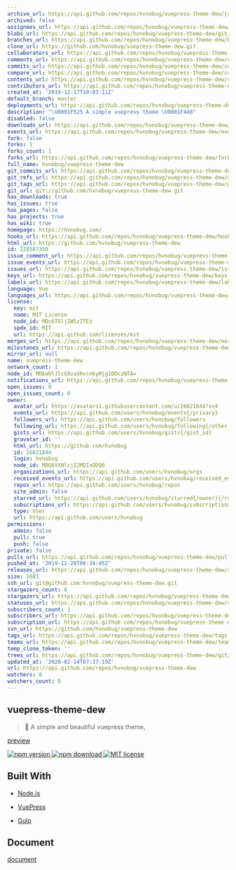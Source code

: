 ```yaml
---
archive_url: https://api.github.com/repos/hvnobug/vuepress-theme-dew/{archive_format}{/ref}
archived: false
assignees_url: https://api.github.com/repos/hvnobug/vuepress-theme-dew/assignees{/user}
blobs_url: https://api.github.com/repos/hvnobug/vuepress-theme-dew/git/blobs{/sha}
branches_url: https://api.github.com/repos/hvnobug/vuepress-theme-dew/branches{/branch}
clone_url: https://github.com/hvnobug/vuepress-theme-dew.git
collaborators_url: https://api.github.com/repos/hvnobug/vuepress-theme-dew/collaborators{/collaborator}
comments_url: https://api.github.com/repos/hvnobug/vuepress-theme-dew/comments{/number}
commits_url: https://api.github.com/repos/hvnobug/vuepress-theme-dew/commits{/sha}
compare_url: https://api.github.com/repos/hvnobug/vuepress-theme-dew/compare/{base}...{head}
contents_url: https://api.github.com/repos/hvnobug/vuepress-theme-dew/contents/{+path}
contributors_url: https://api.github.com/repos/hvnobug/vuepress-theme-dew/contributors
created_at: '2019-12-17T10:03:11Z'
default_branch: master
deployments_url: https://api.github.com/repos/hvnobug/vuepress-theme-dew/deployments
description: "\U0001F525 A simple vuepress theme \U0001F440"
disabled: false
downloads_url: https://api.github.com/repos/hvnobug/vuepress-theme-dew/downloads
events_url: https://api.github.com/repos/hvnobug/vuepress-theme-dew/events
fork: false
forks: 1
forks_count: 1
forks_url: https://api.github.com/repos/hvnobug/vuepress-theme-dew/forks
full_name: hvnobug/vuepress-theme-dew
git_commits_url: https://api.github.com/repos/hvnobug/vuepress-theme-dew/git/commits{/sha}
git_refs_url: https://api.github.com/repos/hvnobug/vuepress-theme-dew/git/refs{/sha}
git_tags_url: https://api.github.com/repos/hvnobug/vuepress-theme-dew/git/tags{/sha}
git_url: git://github.com/hvnobug/vuepress-theme-dew.git
has_downloads: true
has_issues: true
has_pages: false
has_projects: true
has_wiki: true
homepage: https://hvnobug.com/
hooks_url: https://api.github.com/repos/hvnobug/vuepress-theme-dew/hooks
html_url: https://github.com/hvnobug/vuepress-theme-dew
id: 228587350
issue_comment_url: https://api.github.com/repos/hvnobug/vuepress-theme-dew/issues/comments{/number}
issue_events_url: https://api.github.com/repos/hvnobug/vuepress-theme-dew/issues/events{/number}
issues_url: https://api.github.com/repos/hvnobug/vuepress-theme-dew/issues{/number}
keys_url: https://api.github.com/repos/hvnobug/vuepress-theme-dew/keys{/key_id}
labels_url: https://api.github.com/repos/hvnobug/vuepress-theme-dew/labels{/name}
language: Vue
languages_url: https://api.github.com/repos/hvnobug/vuepress-theme-dew/languages
license:
  key: mit
  name: MIT License
  node_id: MDc6TGljZW5zZTEz
  spdx_id: MIT
  url: https://api.github.com/licenses/mit
merges_url: https://api.github.com/repos/hvnobug/vuepress-theme-dew/merges
milestones_url: https://api.github.com/repos/hvnobug/vuepress-theme-dew/milestones{/number}
mirror_url: null
name: vuepress-theme-dew
network_count: 1
node_id: MDEwOlJlcG9zaXRvcnkyMjg1ODczNTA=
notifications_url: https://api.github.com/repos/hvnobug/vuepress-theme-dew/notifications{?since,all,participating}
open_issues: 0
open_issues_count: 0
owner:
  avatar_url: https://avatars1.githubusercontent.com/u/26021844?v=4
  events_url: https://api.github.com/users/hvnobug/events{/privacy}
  followers_url: https://api.github.com/users/hvnobug/followers
  following_url: https://api.github.com/users/hvnobug/following{/other_user}
  gists_url: https://api.github.com/users/hvnobug/gists{/gist_id}
  gravatar_id: ''
  html_url: https://github.com/hvnobug
  id: 26021844
  login: hvnobug
  node_id: MDQ6VXNlcjI2MDIxODQ0
  organizations_url: https://api.github.com/users/hvnobug/orgs
  received_events_url: https://api.github.com/users/hvnobug/received_events
  repos_url: https://api.github.com/users/hvnobug/repos
  site_admin: false
  starred_url: https://api.github.com/users/hvnobug/starred{/owner}{/repo}
  subscriptions_url: https://api.github.com/users/hvnobug/subscriptions
  type: User
  url: https://api.github.com/users/hvnobug
permissions:
  admin: false
  pull: true
  push: false
private: false
pulls_url: https://api.github.com/repos/hvnobug/vuepress-theme-dew/pulls{/number}
pushed_at: '2019-12-20T08:34:45Z'
releases_url: https://api.github.com/repos/hvnobug/vuepress-theme-dew/releases{/id}
size: 1681
ssh_url: git@github.com:hvnobug/vuepress-theme-dew.git
stargazers_count: 8
stargazers_url: https://api.github.com/repos/hvnobug/vuepress-theme-dew/stargazers
statuses_url: https://api.github.com/repos/hvnobug/vuepress-theme-dew/statuses/{sha}
subscribers_count: 1
subscribers_url: https://api.github.com/repos/hvnobug/vuepress-theme-dew/subscribers
subscription_url: https://api.github.com/repos/hvnobug/vuepress-theme-dew/subscription
svn_url: https://github.com/hvnobug/vuepress-theme-dew
tags_url: https://api.github.com/repos/hvnobug/vuepress-theme-dew/tags
teams_url: https://api.github.com/repos/hvnobug/vuepress-theme-dew/teams
temp_clone_token: ''
trees_url: https://api.github.com/repos/hvnobug/vuepress-theme-dew/git/trees{/sha}
updated_at: '2020-02-14T07:37:19Z'
url: https://api.github.com/repos/hvnobug/vuepress-theme-dew
watchers: 8
watchers_count: 8
---
```


## vuepress-theme-dew

> 🌈 A simple and beautiful vuepress theme,

[preview](https://hvnobug.com/)

<p>
    <a href="https://www.npmjs.com/package/vuepress-theme-dew">
      <img src="https://img.shields.io/npm/v/vuepress-theme-dew?color=red" alt="npm version">
    </a>
    <a href="https://www.npmjs.com/package/vuepress-theme-dew">
      <img src="https://img.shields.io/npm/dt/vuepress-theme-dew" alt="npm download">
    </a>
    <a href="https://github.com/hvnobug/vuepress-theme-dew/blob/master/LICENSE">
      <img src="https://img.shields.io/npm/l/vuepress-theme-dew" alt="MIT license">
    </a>
</p>


## Built With

* [Node.js](https://nodejs.org/)

* [VuePress](https://github.com/vuejs/vuepress)

* [Gulp](https://gulpjs.com/)

## Document

[document](https://hvnobug.com/pages/theme-document/)


